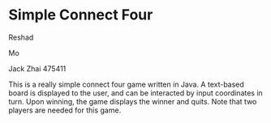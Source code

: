 # Simple Connect Four

Reshad

Mo

Jack Zhai 475411


This is a really simple connect four game written in Java. A text-based board is displayed to the user, and can be interacted by input coordinates in turn. Upon winning, the game displays the winner and quits. Note that two players are needed for this game.  
